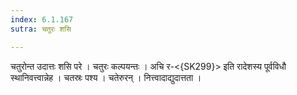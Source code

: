 ```yaml
---
index: 6.1.167
sutra: चतुरः शसि

---
```

चतुरोन्त उदात्तः शसि परे । चतुरः कल्पयन्तः । अचि र-<{SK299}> इति रादेशस्य पूर्वविधौ स्थानिवत्त्वान्नेह । चतस्रः पश्य । चतेरुरन् । नित्त्वादाद्युदात्तता ।
